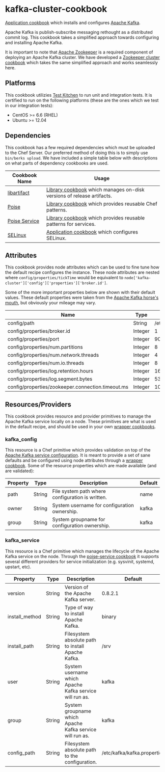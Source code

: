 # kafka-cluster-cookbook
[Application cookbook][0] which installs and configures
[Apache Kafka][1].

Apache Kafka is publish-subscribe messaging rethought as a distributed
commit log. This cookbook takes a simplified approach towards
configuring and installing Apache Kafka.

It is important to note that [Apache Zookeeper][10] is a required
component of deploying an Apache Kafka cluster. We have developed a
[Zookeeper cluster cookbook][11] which takes the same simplified
approach and works seamlessly here.

## Platforms
This cookbook utilizies [Test Kitchen][8] to run unit and integration
tests. It is certified to run on the following platforms (these are
the ones which we test in our integration tests):
- CentOS >= 6.6 (RHEL)
- Ubuntu >= 12.04

## Dependencies
This cookbook has a few required dependencies which must be uploaded
to the Chef Server. Our preferred method of doing this is to simply
use `bin/berks upload`. We have included a simple table below with
descriptions on what parts of dependency cookbooks are used.

| Cookbook Name | Usage |
| ------------- | ----- |
| [libartifact][4] | [Library cookbook][3] which manages on-disk versions of release artifacts. |
| [Poise][5] | [Library cookbook][3] which provides reusable Chef patterns. |
| [Poise Service][6] | [Library cookbook][3] which provides reusable patterns for services. |
| [SELinux][7] | [Application cookbook][0] which configures SELinux. |

## Attributes
This cookbook provides node attributes which can be used to fine tune
how the default recipe configures the instance. These node attributes
are nested where `config/properties/tickTime` would be equivalent to
`node['kafka-cluster']['config']['properties']['broker.id']`.

Some of the more important properties below are shown with their default
values. These default properties were taken from the [Apache Kafka horse's
mouth][12], but obviously your mileage may vary.

| Name | Type | Default |
| ---- | ---- | ------- |
| config/path | String | /etc/kafka/kafka.properties |
| config/properties/broker.id | Integer | 1 |
| config/properties/port | Integer | 9092 |
| config/properties/num.partitions | Integer | 8 |
| config/properties/num.network.threads | Integer | 4 |
| config/properties/num.io.threads | Integer | 8 |
| config/properties/log.retention.hours | Integer | 168 |
| config/properties/log.segment.bytes | Integer | 536870912 |
| config/properties/zookeeper.connection.timeout.ms | Integer | 1000000 |

## Resources/Providers
This cookbook provides resource and provider primitives to manage
the Apache Kafka service locally on a node. These primitives
are what is used in the default recipe, and should be used in
your own [wrapper cookbooks][2].

### kafka_config
This resource is a Chef primitive which provides validation on top of
the [Apache Kafka service configuration][9]. It is meant to
provide a set of sane defaults and be configured using node attributes
through a [wrapper cookbook][2]. Some of the resource properties which
are made available (and are validated):

| Property | Type | Description | Default |
| -------- | ---- | ----------- | ------- |
| path | String | File system path where configuration is written. | name |
| owner | String | System username for configuration ownership. | kafka |
| group | String | System groupname for configuration ownership. | kafka |

### kafka_service
This resource is a Chef primitive which manages the lifecycle of the
Apache Kafka service on the node. Through the
[poise-service cookbook][6] it supports several different providers
for service initialization (e.g. sysvinit, systemd, upstart, etc).

| Property | Type | Description | Default |
| -------- | ---- | ----------- | ------- |
| version | String | Version of the Apache Kafka server. | 0.8.2.1 |
| install_method | String | Type of way to install Apache Kafka. | binary |
| install_path | String | Filesystem absolute path to install Apache Kafka. | /srv |
| user | String | System username which Apache Kafka service will run as. | kafka |
| group | String | System groupname which Apache Kafka service will run as. | kafka |
| config_path | String | Filesystem absolute path to the configuration. | /etc/kafka/kafka.properties |

[0]: http://blog.vialstudios.com/the-environment-cookbook-pattern/#theapplicationcookbook
[1]: http://kafka.apache.org/
[2]: http://blog.vialstudios.com/the-environment-cookbook-pattern#thewrappercookbook
[3]: http://blog.vialstudios.com/the-environment-cookbook-pattern#thelibrarycookbook
[4]: https://github.com/johnbellone/libartifact-cookbook
[5]: https://github.com/poise/poise
[6]: https://github.com/poise/poise-service
[7]: https://github.com/skottler/selinux
[8]: https://github.com/test-kitchen/test-kitchen
[9]: http://kafka.apache.org/documentation.html#brokerconfigs
[10]: https://zookeeper.apache.org
[11]: https://github.com/bloomberg/zookeeper-cookbook
[12]: https://engineering.linkedin.com/kafka/benchmarking-apache-kafka-2-million-writes-second-three-cheap-machines
